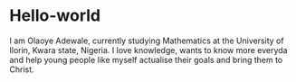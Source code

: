 # Hello-world
I am Olaoye Adewale, currently studying Mathematics at the University of Ilorin, Kwara state, Nigeria. I love knowledge, wants to know more everyda and help young people like myself actualise their goals and bring them to Christ.
